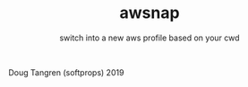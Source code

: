 <h1 align="center">
  awsnap
</h1>

<p align="center">
   switch into a new aws profile based on your cwd
</p>

<br />

Doug Tangren (softprops) 2019